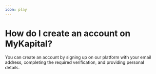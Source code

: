 ```yaml
---
icon: play
---
```


# How do I create an account on MyKapital?

You can create an account by signing up on our platform with your email address, completing the required verification, and providing personal details.
